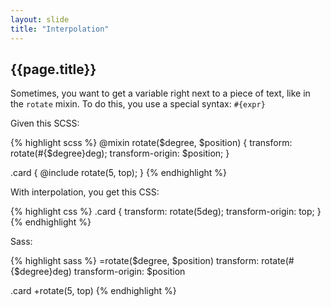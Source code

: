 ```yaml
---
layout: slide
title: "Interpolation"
---
```


<section>

## {{page.title}}

Sometimes, you want to get a variable right next to a piece of text,
like in the `rotate` mixin. To do this, you use a special syntax:
`#{expr}`

</section>

<section>

Given this SCSS:

{% highlight scss %}
@mixin rotate($degree, $position) {
  transform: rotate(#{$degree}deg);
  transform-origin: $position;
}

.card {
  @include rotate(5, top);
}
{% endhighlight %}


</section>

<section>

With interpolation, you get this CSS:

{% highlight css %}
.card {
  transform: rotate(5deg);
  transform-origin: top; }
{% endhighlight %}

</section>

<aside class="notes">

Sass:

{% highlight sass %}
=rotate($degree, $position)
  transform: rotate(#{$degree}deg)
  transform-origin: $position

.card
  +rotate(5, top)
{% endhighlight %}

</aside>
